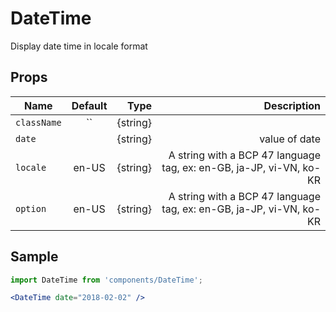 # DateTime

Display date time in locale format

## Props

| Name        | Default |     Type |                                                         Description |
| ----------- | :-----: | -------: | ------------------------------------------------------------------: |
| `className` |   ``    | {string} |                                                                     |
| `date`      |         | {string} |                                                       value of date |
| `locale`    |  en-US  | {string} | A string with a BCP 47 language tag, ex: en-GB, ja-JP, vi-VN, ko-KR |
| `option`    |  en-US  | {string} | A string with a BCP 47 language tag, ex: en-GB, ja-JP, vi-VN, ko-KR |

## Sample

```jsx
import DateTime from 'components/DateTime';

<DateTime date="2018-02-02" />
```